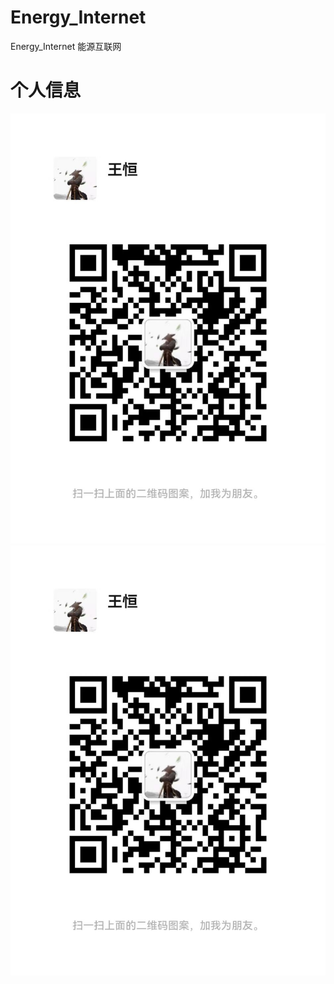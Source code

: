 # Energy_Internet
Energy_Internet  能源互联网


# 个人信息

![alt text](https://github.com/wanghengGit/Energy_Internet/blob/main/images/%E4%B8%AA%E4%BA%BA%E5%BE%AE%E4%BF%A1.jpg)
![alt text](https://github.com/wanghengGit/Energy_Internet/blob/main/images/%E4%B8%AA%E4%BA%BA%E5%BE%AE%E4%BF%A1.jpg)

